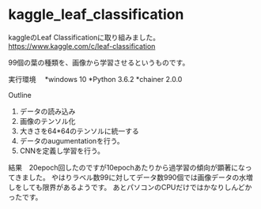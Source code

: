 # kaggle_leaf_classification

kaggleのLeaf Classificationに取り組みました。
https://www.kaggle.com/c/leaf-classification

99個の葉の種類を、画像から学習させるというものです。

実行環境　
*windows 10 *Python 3.6.2 *chainer 2.0.0

Outline
1. データの読み込み
2. 画像のテンソル化
3. 大きさを64*64のテンソルに統一する
4. データのaugumentationを行う。
5. CNNを定義し学習を行う。


結果　20epoch回したのですが10epochあたりから過学習の傾向が顕著になってきました。
やはりラベル数99に対してデータ数990個では画像データの水増しをしても限界があるようです。
あとパソコンのCPUだけではかなりしんどかったです。
